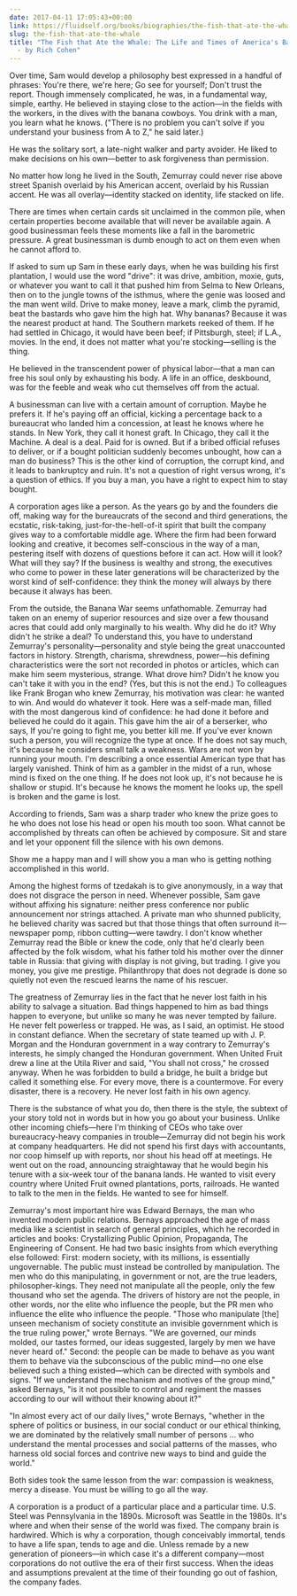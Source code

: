 ```yaml
---
date: 2017-04-11 17:05:43+00:00
link: https://fluidself.org/books/biographies/the-fish-that-ate-the-whale
slug: the-fish-that-ate-the-whale
title: "The Fish that Ate the Whale: The Life and Times of America's Banana King
  - by Rich Cohen"
---
```


Over time, Sam would develop a philosophy best expressed in a handful of phrases: You're there, we're here; Go see for yourself; Don't trust the report. Though immensely complicated, he was, in a fundamental way, simple, earthy. He believed in staying close to the action—in the fields with the workers, in the dives with the banana cowboys. You drink with a man, you learn what he knows. ("There is no problem you can't solve if you understand your business from A to Z," he said later.)

He was the solitary sort, a late-night walker and party avoider. He liked to make decisions on his own—better to ask forgiveness than permission.

No matter how long he lived in the South, Zemurray could never rise above street Spanish overlaid by his American accent, overlaid by his Russian accent. He was all overlay—identity stacked on identity, life stacked on life.

There are times when certain cards sit unclaimed in the common pile, when certain properties become available that will never be available again. A good businessman feels these moments like a fall in the barometric pressure. A great businessman is dumb enough to act on them even when he cannot afford to.

If asked to sum up Sam in these early days, when he was building his first plantation, I would use the word "drive": it was drive, ambition, moxie, guts, or whatever you want to call it that pushed him from Selma to New Orleans, then on to the jungle towns of the isthmus, where the genie was loosed and the man went wild. Drive to make money, leave a mark, climb the pyramid, beat the bastards who gave him the high hat. Why bananas? Because it was the nearest product at hand. The Southern markets reeked of them. If he had settled in Chicago, it would have been beef; if Pittsburgh, steel; if L.A., movies. In the end, it does not matter what you're stocking—selling is the thing.

He believed in the transcendent power of physical labor—that a man can free his soul only by exhausting his body. A life in an office, deskbound, was for the feeble and weak who cut themselves off from the actual.

A businessman can live with a certain amount of corruption. Maybe he prefers it. If he's paying off an official, kicking a percentage back to a bureaucrat who landed him a concession, at least he knows where he stands. In New York, they call it honest graft. In Chicago, they call it the Machine. A deal is a deal. Paid for is owned. But if a bribed official refuses to deliver, or if a bought politician suddenly becomes unbought, how can a man do business? This is the other kind of corruption, the corrupt kind, and it leads to bankruptcy and ruin. It's not a question of right versus wrong, it's a question of ethics. If you buy a man, you have a right to expect him to stay bought.

A corporation ages like a person. As the years go by and the founders die off, making way for the bureaucrats of the second and third generations, the ecstatic, risk-taking, just-for-the-hell-of-it spirit that built the company gives way to a comfortable middle age. Where the firm had been forward looking and creative, it becomes self-conscious in the way of a man, pestering itself with dozens of questions before it can act. How will it look? What will they say? If the business is wealthy and strong, the executives who come to power in these later generations will be characterized by the worst kind of self-confidence: they think the money will always by there because it always has been.

From the outside, the Banana War seems unfathomable. Zemurray had taken on an enemy of superior resources and size over a few thousand acres that could add only marginally to his wealth. Why did he do it? Why didn't he strike a deal? To understand this, you have to understand Zemurray's personality—personality and style being the great unaccounted factors in history. Strength, charisma, shrewdness, power—his defining characteristics were the sort not recorded in photos or articles, which can make him seem mysterious, strange. What drove him? Didn't he know you can't take it with you in the end? (Yes, but this is not the end.) To colleagues like Frank Brogan who knew Zemurray, his motivation was clear: he wanted to win. And would do whatever it took. Here was a self-made man, filled with the most dangerous kind of confidence: he had done it before and believed he could do it again. This gave him the air of a berserker, who says, If you're going to fight me, you better kill me. If you've ever known such a person, you will recognize the type at once. If he does not say much, it's because he considers small talk a weakness. Wars are not won by running your mouth. I'm describing a once essential American type that has largely vanished. Think of him as a gambler in the midst of a run, whose mind is fixed on the one thing. If he does not look up, it's not because he is shallow or stupid. It's because he knows the moment he looks up, the spell is broken and the game is lost.

According to friends, Sam was a sharp trader who knew the prize goes to he who does not lose his head or open his mouth too soon. What cannot be accomplished by threats can often be achieved by composure. Sit and stare and let your opponent fill the silence with his own demons.

Show me a happy man and I will show you a man who is getting nothing accomplished in this world.

Among the highest forms of tzedakah is to give anonymously, in a way that does not disgrace the person in need. Whenever possible, Sam gave without affixing his signature: neither press conference nor public announcement nor strings attached. A private man who shunned publicity, he believed charity was sacred but that those things that often surround it—newspaper pomp, ribbon cutting—were tawdry. I don't know whether Zemurray read the Bible or knew the code, only that he'd clearly been affected by the folk wisdom, what his father told his mother over the dinner table in Russia: that giving with display is not giving, but trading. I give you money, you give me prestige. Philanthropy that does not degrade is done so quietly not even the rescued learns the name of his rescuer.

The greatness of Zemurray lies in the fact that he never lost faith in his ability to salvage a situation. Bad things happened to him as bad things happen to everyone, but unlike so many he was never tempted by failure. He never felt powerless or trapped. He was, as I said, an optimist. He stood in constant defiance. When the secretary of state teamed up with J. P. Morgan and the Honduran government in a way contrary to Zemurray's interests, he simply changed the Honduran government. When United Fruit drew a line at the Utila River and said, "You shall not cross," he crossed anyway. When he was forbidden to build a bridge, he built a bridge but called it something else. For every move, there is a countermove. For every disaster, there is a recovery. He never lost faith in his own agency.

There is the substance of what you do, then there is the style, the subtext of your story told not in words but in how you go about your business. Unlike other incoming chiefs—here I'm thinking of CEOs who take over bureaucracy-heavy companies in trouble—Zemurray did not begin his work at company headquarters. He did not spend his first days with accountants, nor coop himself up with reports, nor shout his head off at meetings. He went out on the road, announcing straightaway that he would begin his tenure with a six-week tour of the banana lands. He wanted to visit every country where United Fruit owned plantations, ports, railroads. He wanted to talk to the men in the fields. He wanted to see for himself.

Zemurray's most important hire was Edward Bernays, the man who invented modern public relations. Bernays approached the age of mass media like a scientist in search of general principles, which he recorded in articles and books: Crystallizing Public Opinion, Propaganda, The Engineering of Consent. He had two basic insights from which everything else followed: First: modern society, with its millions, is essentially ungovernable. The public must instead be controlled by manipulation. The men who do this manipulating, in government or not, are the true leaders, philosopher-kings. They need not manipulate all the people, only the few thousand who set the agenda. The drivers of history are not the people, in other words, nor the elite who influence the people, but the PR men who influence the elite who influence the people. "Those who manipulate [the] unseen mechanism of society constitute an invisible government which is the true ruling power," wrote Bernays. "We are governed, our minds molded, our tastes formed, our ideas suggested, largely by men we have never heard of." Second: the people can be made to behave as you want them to behave via the subconscious of the public mind—no one else believed such a thing existed—which can be directed with symbols and signs. "If we understand the mechanism and motives of the group mind," asked Bernays, "is it not possible to control and regiment the masses according to our will without their knowing about it?"

"In almost every act of our daily lives," wrote Bernays, "whether in the sphere of politics or business, in our social conduct or our ethical thinking, we are dominated by the relatively small number of persons … who understand the mental processes and social patterns of the masses, who harness old social forces and contrive new ways to bind and guide the world."

Both sides took the same lesson from the war: compassion is weakness, mercy a disease. You must be willing to go all the way.

A corporation is a product of a particular place and a particular time. U.S. Steel was Pennsylvania in the 1890s. Microsoft was Seattle in the 1980s. It's where and when their sense of the world was fixed. The company brain is hardwired. Which is why a corporation, though conceivably immortal, tends to have a life span, tends to age and die. Unless remade by a new generation of pioneers—in which case it's a different company—most corporations do not outlive the era of their first success. When the ideas and assumptions prevalent at the time of their founding go out of fashion, the company fades.
